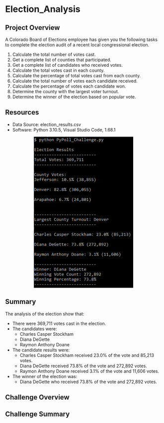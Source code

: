 # Election_Analysis

## Project Overview
A Colorado Board of Elections employee has given you the following tasks to complete the election audit of a recent local congressional election.

1. Calculate the total number of votes cast.
2. Get a complete list of counties that participated.
3. Get a complete list of candidates who received votes.
4. Calculate the total votes cast in each county.
5. Calculate the percentage of total votes cast from each county.
6. Calculate the total number of votes each candidate received.
7. Calculate the percentage of votes each candidate won.
8. Determine the county with the largest voter turnout.
9. Determine the winner of the election based on popular vote.

## Resources
- Data Source: election_results.csv
- Software: Python 3.10.5, Visual Studio Code, 1.68.1

<p align="center">
  <img src="https://github.com/cb19weber/election_analysis/blob/main/resources/terminal_results.png" />
</p>

## Summary
The analysis of the election show that:
- There were 369,711 votes cast in the election.
- The candidates were:
    - Charles Casper Stockham
    - Diana DeGette
    - Raymon Anthony Doane
- The candidate results were:
    - Charles Casper Stockham received 23.0% of the vote and 85,213 votes.
    - Diana DeGette received 73.8% of the vote and 272,892 votes.
    - Raymon Anthony Doane received 3.1% of the vote and 11,606 votes.
- The winner of the election was:
    - Diana DeGette who received 73.8% of the vote and 272,892 votes.

## Challenge Overview

## Challenge Summary